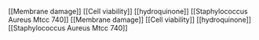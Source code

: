 [[Membrane damage]]
[[Cell viability]]
[[hydroquinone]]
[[Staphylococcus Aureus Mtcc 740]]
[[Membrane damage]]
[[Cell viability]]
[[hydroquinone]]
[[Staphylococcus Aureus Mtcc 740]]
